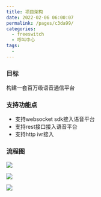 ```yaml
---
title: 项目架构
date: 2022-02-06 06:00:07
permalink: /pages/c3da99/
categories:
  - freeswitch
  - 呼叫中心
tags:
  - 
---
```


### 目标

构建一套百万级语音通信平台



### 支持功能点

- 支持websocket sdk接入语音平台
- 支持rest接口接入语音平台
- 支持http ivr接入


### 流程图

![](https://cdn.jsdelivr.net/gh/dong-jianbin/drawing-bed/mall/20220206060650.png)



![](https://cdn.jsdelivr.net/gh/dong-jianbin/drawing-bed/mall/20220206060754.png)



![](https://cdn.jsdelivr.net/gh/dong-jianbin/drawing-bed/mall/20220206060838.png)

